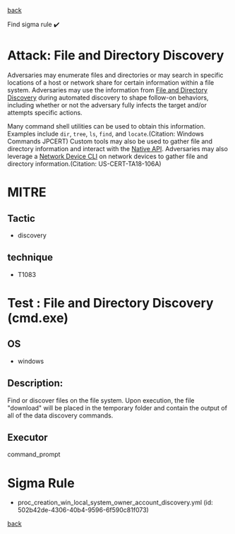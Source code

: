 
[back](../index.md)

Find sigma rule :heavy_check_mark: 

# Attack: File and Directory Discovery 

Adversaries may enumerate files and directories or may search in specific locations of a host or network share for certain information within a file system. Adversaries may use the information from [File and Directory Discovery](https://attack.mitre.org/techniques/T1083) during automated discovery to shape follow-on behaviors, including whether or not the adversary fully infects the target and/or attempts specific actions.

Many command shell utilities can be used to obtain this information. Examples include <code>dir</code>, <code>tree</code>, <code>ls</code>, <code>find</code>, and <code>locate</code>.(Citation: Windows Commands JPCERT) Custom tools may also be used to gather file and directory information and interact with the [Native API](https://attack.mitre.org/techniques/T1106). Adversaries may also leverage a [Network Device CLI](https://attack.mitre.org/techniques/T1059/008) on network devices to gather file and directory information.(Citation: US-CERT-TA18-106A)

# MITRE
## Tactic
  - discovery


## technique
  - T1083


# Test : File and Directory Discovery (cmd.exe)
## OS
  - windows


## Description:
Find or discover files on the file system.  Upon execution, the file "download" will be placed in the temporary folder and contain the output of
all of the data discovery commands.


## Executor
command_prompt

# Sigma Rule
 - proc_creation_win_local_system_owner_account_discovery.yml (id: 502b42de-4306-40b4-9596-6f590c81f073)



[back](../index.md)
